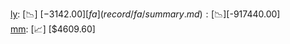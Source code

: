 [ly](record/ly/summary.md): [📉] [$-3142.00]  
[fa](record/fa/summary.md): [📉] [$-917440.00]  
[mm](record/mm/summary.md): [📈] [$4609.60]  
